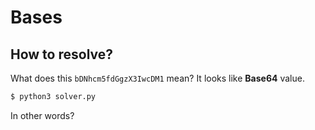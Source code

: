 # Bases

## How to resolve?

What does this `bDNhcm5fdGgzX3IwcDM1` mean?
It looks like **Base64** value.

````bash
$ python3 solver.py
````

In other words?
